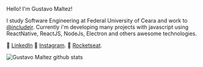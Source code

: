 
Hello! I'm Gustavo Maltez! 

I study Software Engineering at Federal University of Ceara and work to [@includejr](https://includejr.com.br/). Currently i'm developing many projects with javascript using ReactNative, ReactJS, NodeJs, Electron and others awesome technologies. 

:pushpin: [LinkedIn](https://linkedin.com/in/gusttavomaltez) 
:pushpin: [Instagram](https://www.instagram.com/gusttavomaltez/).
:pushpin: [Rocketseat](https://app.rocketseat.com.br/me/gustavomaltez).

<a href="https://github.com/gustavomaltez">
<img align="left" src="https://github-readme-stats.vercel.app/api?username=gustavomaltez&show_icons=true&theme=dark&show_icons=true&line_height=24&count_private=true&include_all_commits=true&hide_title=true&hide_border=true&bg_color=0D1117" alt="Gustavo Maltez github stats"/>
</a>
